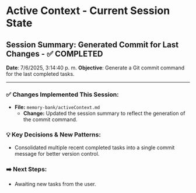 # Active Context - Current Session State

## Session Summary: Generated Commit for Last Changes - ✅ COMPLETED
**Date**: 7/6/2025, 3:14:40 p. m.
**Objective**: Generate a Git commit command for the last completed tasks.

---

### ✅ Changes Implemented This Session:

* **File:** `memory-bank/activeContext.md`
    * **Change:** Updated the session summary to reflect the generation of the commit command.

### 💡 Key Decisions & New Patterns:
* Consolidated multiple recent completed tasks into a single commit message for better version control.

### ➡️ Next Steps:
* Awaiting new tasks from the user.
